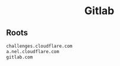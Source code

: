 


<h1 align="center">Gitlab</h1>  


## Roots


```html
challenges.cloudflare.com
a.nel.cloudflare.com
gitlab.com
```  

<br>
